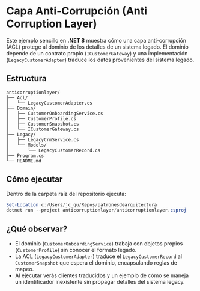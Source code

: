 # Capa Anti-Corrupción (Anti Corruption Layer)

Este ejemplo sencillo en **.NET 8** muestra cómo una capa anti-corrupción (ACL) protege
al dominio de los detalles de un sistema legado. El dominio depende de un contrato
propio (`ICustomerGateway`) y una implementación (`LegacyCustomerAdapter`) traduce
los datos provenientes del sistema legado.

## Estructura

```text
anticorruptionlayer/
├── Acl/
│   └── LegacyCustomerAdapter.cs
├── Domain/
│   ├── CustomerOnboardingService.cs
│   ├── CustomerProfile.cs
│   ├── CustomerSnapshot.cs
│   └── ICustomerGateway.cs
├── Legacy/
│   ├── LegacyCrmService.cs
│   └── Models/
│       └── LegacyCustomerRecord.cs
├── Program.cs
└── README.md
```

## Cómo ejecutar

Dentro de la carpeta raíz del repositorio ejecuta:

```powershell
Set-Location c:/Users/jc_qu/Repos/patronesdearquitectura
dotnet run --project anticorruptionlayer/anticorruptionlayer.csproj
```

## ¿Qué observar?

- El dominio (`CustomerOnboardingService`) trabaja con objetos propios (`CustomerProfile`)
  sin conocer el formato legado.
- La ACL (`LegacyCustomerAdapter`) traduce el `LegacyCustomerRecord` al `CustomerSnapshot`
  que espera el dominio, encapsulando reglas de mapeo.
- Al ejecutar verás clientes traducidos y un ejemplo de cómo se maneja un identificador
  inexistente sin propagar detalles del sistema legacy.

